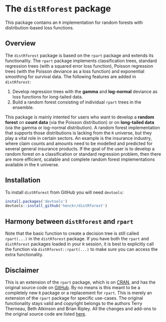# The `distRforest` package

This package contains an `R` implementation for random forests with distribution-based loss functions.

## Overview
The `distRforest` package is based on the `rpart` package and extends its functionality. The `rpart` package implements classification trees, standard regression trees (with a squared error loss function), Poisson regression trees (with the Poisson deviance as a loss function) and exponential smoothing for survival data. The following features are added in `distRforest`:
1. Develop regression trees with the **gamma** and **log-normal** deviance as loss functions for long-tailed data.
2. Build a random forest consisting of individual `rpart` trees in the ensemble.

This package is mainly intented for users who want to develop a **random forest** on **count data** (via the Poisson distribution) or on **long-tailed data** (via the gamma or log-normal distribution). A random forest implementation that supports those distributions is lacking from the `R` universe, but they play a vital role in certain sectors. An example is the insurance industry, where claim counts and amounts need to be modelled and predicted for several general insurance products. If the goal of the user is to develop a random forest on a classification or standard regression problem, then there are more efficient, scalable and complete random forest implementations available in the `R` universe.


## Installation
To install `distRforest` from GitHub you will need `devtools`:

``` r
install.packages('devtools')
devtools::install_github('henckr/distRforest')
```


## Harmony between `distRforest` and `rpart`
Note that the basic function to create a decision tree is still called `rpart(...)` in the `distRforest` package. If you have both the `rpart` and `distRforest` packages loaded in your `R` session, it is best to explicitly call the function via `distRforest::rpart(...)` to make sure you can access the extra functionality.


## Disclaimer
This is an extension of the `rpart` package, which is on [CRAN](https://cran.r-project.org/web/packages/rpart/index.html), and has the original source code on [GitHub](https://github.com/cran/rpart). By no means is this meant to be a completely new `R` package or a replacement for `rpart`. This is merely an extension of the `rpart` package for specific use-cases. The original functionality stays valid and copyright belongs to the authors Terry Therneau, Beth Atkinson and Brian Ripley. All the changes and add-ons to the original source code are listed [here](Changes_rpart.md).